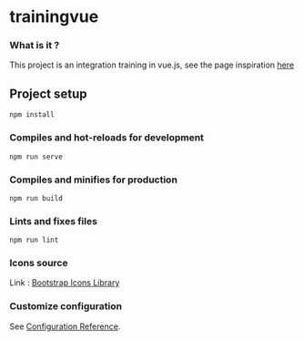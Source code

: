 # trainingvue

### What is it ?
This project is an integration training in vue.js, see the page inspiration [here](https://www.figma.com/file/ay4ii6IxZ5L7SSglj1rVG3/Financial-Dashboard-(Community)?node-id=0%3A1)

## Project setup
```
npm install
```

### Compiles and hot-reloads for development
```
npm run serve
```


### Compiles and minifies for production
```
npm run build
```

### Lints and fixes files
```
npm run lint
```

### Icons source
Link : [Bootstrap Icons Library](https://icons.getbootstrap.com/)

### Customize configuration
See [Configuration Reference](https://cli.vuejs.org/config/).
